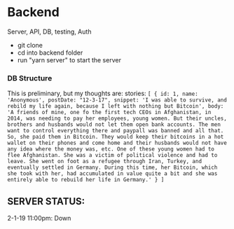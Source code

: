 # Backend

Server, API, DB, testing, Auth

-   git clone
-   cd into backend folder
-   run "yarn server" to start the server

### DB Structure

This is preliminary, but my thoughts are: stories:
`[ { id: 1, name: 'Anonymous', postDate: "12-3-17", snippet: 'I was able to survive, and rebild my life again, because I left with nothing but Bitcoin', body: 'A friends of mine, one fo the first tech CEOs in Afghanistan, in 2014, was needing to pay her employees, young women. But their uncles, brothers and husbands would not let them open bank accounts. The men want to control everything there and paypall was banned and all that. So, she paid them in Bitcoin. They would keep their bitcoins in a hot wallet on their phones and come home and their husbands would not have any idea where the money was, etc. One of these young women had to flee Afghanistan. She was a victim of political violence and had to leave. She went on foot as a refugee through Iran, Turkey, and eventually settled in Germany. During this time, her Bitcoin, which she took with her, had accumulated in value quite a bit and she was entirely able to rebuild her life in Germany.' } ]`

## SERVER STATUS:

2-1-19 11:00pm: Down
